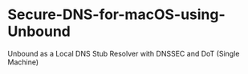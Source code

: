 # Secure-DNS-for-macOS-using-Unbound
Unbound as a Local DNS Stub Resolver with DNSSEC and DoT (Single Machine)
